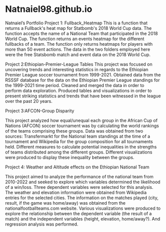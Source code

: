 # Natnaiel98.github.io
Natnaiel’s Portfolio
Project 1: Fullback_Heatmap
This is a function that returns a Fullback's heat map for Statbomb's 2018 World Cup data.
The function accepts the name of a National Team that participated in the 2018 World Cup. The function returns an events heatmap for the different fullbacks of a team. The function only returns heatmaps for players with more than 50 event actions.
The data in the two folders employed here were the free Statsbomb match and event data on the 2018 World Cup.

Project 2:Ethiopian-Premier-League Tables
This project was focused on uncovering trends and interesting statistics in regards to the Ethiopian Premier League soccer tournament from 1999-2021.
Obtained data from the RSSSF database for the data on the Ethiopian Premier League standings for the 1999-2021 time period.
Cleaned and merged the data in order to perform data exploration.
Produced tables and visualizations in order to present striking statistics and trends that have been witnessed in the league over the past 20 years.

Project 3:AFCON-Group Disparity

This project analyzed how equal/unequal each group in the African Cup of Nations (AFCON) soccer tournament was by calculating the world rankings of the teams comprising these groups.
Data was obtained from two sources: Transfermarkt for the National team standings at the time of a tournament and Wikipedia for the group composition for all tournaments held.
Different measures to calculate potential inequalities in the strengths of teams distributed among the different groups. Different visualizations were produced to display these inequality between the groups.


Project 4: Weather and Altitude effects on the Ethiopian National Team

This project aimed to analyze the performance of the national team from 2010-2022 and seeked to explore which variables determined the likelihood of a win/loss.
Three dependent variables were selected for this analysis. The weather and elevation information were obtained from Wikipedia entries for the selected cities. The information on the matches played (city, result, if the game was home/away) was obtained from the nationalfootballteams.com website.
Various visualizations were produced to explore the relationship between the dependent variable (the result of a match) and the independent variables (height, elevation, home/away?). And regression analysis was performed.

